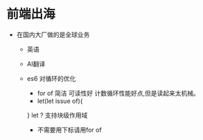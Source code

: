# 前端出海

- 在国内大厂做的是全球业务
  - 英语
  - AI翻译

  - es6 对循环的优化
    - for of 简洁 可读性好
      计数循环性能好点,但是读起来太机械。
    - let(let issue of){

    }
    let ? 支持块级作用域
    - 不需要用下标请用for of 